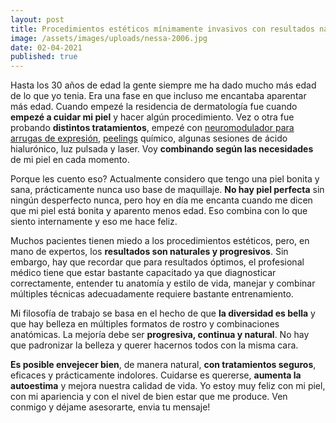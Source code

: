 ```yaml
---
layout: post
title: Procedimientos estéticos mínimamente invasivos con resultados naturales
image: /assets/images/uploads/nessa-2006.jpg
date: 02-04-2021
published: true
---
```

Hasta los 30 años de edad la gente siempre me ha dado mucho más edad de lo que yo tenia. Era una fase en que incluso me encantaba aparentar más edad. Cuando empezé la residencia de dermatología fue cuando **empezé a cuidar mi piel** y hacer algún procedimiento. Vez o otra fue probando **distintos tratamientos**, empezé con [neuromodulador para arrugas de expresión](/tratamientos/preguntas-frecuentes-toxina-botulinica-botox), [peelings](/blog/todo-lo-que-necesitas-saber-sobre-peelings-quimicos) químico, algunas sesiones de ácido hialurónico, luz pulsada y laser. Voy **combinando según las necesidades** de mi piel en cada momento.

Porque les cuento eso? Actualmente considero que tengo una piel bonita y sana, prácticamente nunca uso base de maquillaje. **No hay piel perfecta** sin ningún desperfecto nunca, pero hoy en día me encanta cuando me dicen que mi piel está bonita y aparento menos edad. Eso combina con lo que siento internamente y eso me hace feliz.

Muchos pacientes tienen miedo a los procedimientos estéticos, pero, en mano de expertos, los **resultados son naturales y progresivos**. Sin embargo, hay que recordar que para resultados óptimos, el profesional médico tiene que estar bastante capacitado ya que diagnosticar correctamente, entender tu anatomía y estilo de vida, manejar y combinar múltiples técnicas adecuadamente requiere bastante entrenamiento.

Mi filosofía de trabajo se basa en el hecho de que **la diversidad es bella** y que hay belleza en múltiples formatos de rostro y combinaciones anatómicas. La mejoría debe ser **progresiva, continua y natural**. No hay que padronizar la belleza y querer hacernos todos con la misma cara. 

**Es posible envejecer bien**, de manera natural, **con tratamientos seguros**, eficaces y prácticamente indolores. Cuidarse es quererse, **aumenta la autoestima** y mejora nuestra calidad de vida. Yo estoy muy feliz con mi piel, con mi apariencia y con el nivel de bien estar que me produce. Ven conmigo y déjame asesorarte, envia tu mensaje!

